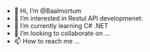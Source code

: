 - 👋 Hi, I’m @Baalmortum
- 👀 I’m interested in Restul API developmenet.
- 🌱 I’m currently learning C# .NET
- 💞️ I’m looking to collaborate on ...
- 📫 How to reach me ...

<!---
Baalmortum/Baalmortum is a ✨ special ✨ repository because its `README.md` (this file) appears on your GitHub profile.
You can click the Preview link to take a look at your changes.
--->
